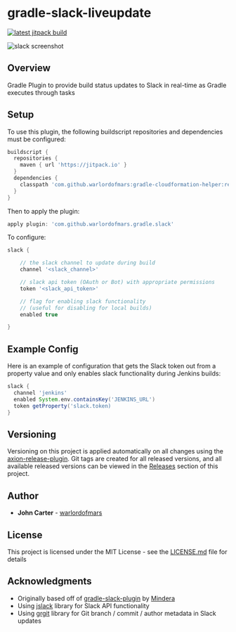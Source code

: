 # gradle-slack-liveupdate

[![latest jitpack build](https://jitpack.io/v/warlordofmars/gradle-slack-liveupdate.svg)](https://jitpack.io/#warlordofmars/gradle-slack-liveupdate)

![slack screenshot](https://i.imgur.com/AmrJprI.gif)

## Overview

Gradle Plugin to provide build status updates to Slack in real-time as Gradle executes through tasks

## Setup

To use this plugin, the following buildscript repositories and dependencies must be configured:

```gradle
buildscript {
  repositories {
    maven { url 'https://jitpack.io' }
  }
  dependencies {
    classpath 'com.github.warlordofmars:gradle-cloudformation-helper:release-0.3.9'
  }
}
```

Then to apply the plugin:

```gradle
apply plugin: 'com.github.warlordofmars.gradle.slack'
```

To configure:

```gradle
slack {

    // the slack channel to update during build
    channel '<slack_channel>'

    // slack api token (OAuth or Bot) with appropriate permissions
    token '<slack_api_token>'

    // flag for enabling slack functionality
    // (useful for disabling for local builds)
    enabled true

}
```

## Example Config

Here is an example of configuration that gets the Slack token out from a property value and only enables slack functionality during Jenkins builds:

```gradle
slack {
  channel 'jenkins'
  enabled System.env.containsKey('JENKINS_URL')
  token getProperty('slack.token)
}
```

## Versioning

Versioning on this project is applied automatically on all changes using the [axion-release-plugin](https://github.com/allegro/axion-release-plugin).  Git tags are created for all released versions, and all available released versions can be viewed in the [Releases](https://github.com/warlordofmars/gradle-slack-liveupdate/releases) section of this project.

## Author

* **John Carter** - [warlordofmars](https://github.com/warlordofmars)

## License

This project is licensed under the MIT License - see the [LICENSE.md](LICENSE.md) file for details

## Acknowledgments

* Originally based off of [gradle-slack-plugin](https://github.com/Mindera/gradle-slack-plugin) by [Mindera](https://github.com/Mindera)
* Using [jslack](https://github.com/seratch/jslack) library for Slack API functionality
* Using [grgit](https://github.com/ajoberstar/grgit) library for Git branch / commit / author metadata in Slack updates